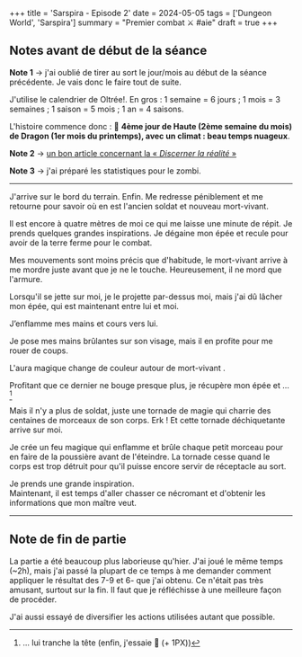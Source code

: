 +++
title = 'Sarspira - Episode 2'
date = 2024-05-05
tags = ['Dungeon World', 'Sarspira']
summary = "Premier combat :crossed_swords: #aie"
draft = true
+++

## Notes avant de début de la séance

**Note 1** → j'ai oublié de tirer au sort le jour/mois au début de la séance précédente. Je vais donc le faire tout de suite.

J'utilise le calendrier de Oltrée!. En gros : 1 semaine = 6 jours ; 1 mois = 3 semaines ; 1 saison = 5 mois ; 1 an = 4 saisons.

L'histoire commence donc : :calendar: **4ème jour de Haute (2ème semaine du mois) de Dragon (1er mois du printemps), avec un climat : beau temps nuageux**.

**Note 2** → [un bon article concernant la « *Discerner la réalité* »](https://dungeonworld.gplusarchive.online/2016/08/26/in-defense-of-discern-realities/)

**Note 3** → j'ai préparé les statistiques pour le zombi.

-----

J'arrive sur le bord du terrain. Enfin. Me redresse péniblement et me retourne pour savoir où en est l'ancien soldat et nouveau mort-vivant.

Il est encore à quatre mètres de moi ce qui me laisse une minute de répit. Je prends quelques grandes inspirations. Je dégaine mon épée et recule pour avoir de la terre ferme pour le combat.

Mes mouvements sont moins précis que d'habitude, le mort-vivant arrive à me mordre juste avant que je ne le touche. Heureusement, il ne mord que l'armure.

Lorsqu'il se jette sur moi, je le projette par-dessus moi, mais j'ai dû lâcher mon épée, qui est maintenant entre lui et moi.

J’enflamme mes mains et cours vers lui.

Je pose mes mains brûlantes sur son visage, mais il en profite pour me rouer de coups.

L'aura magique change de couleur autour de mort-vivant .

Profitant que ce dernier ne bouge presque plus, je récupère mon épée et ... [^1]

[^1]: ... lui tranche la tête (enfin, j'essaie :see_no_evil: (+ 1PX)) 

Mais il n'y a plus de soldat, juste une tornade de magie qui charrie des centaines de morceaux de son corps. Erk ! Et cette tornade déchiquetante arrive sur moi.

Je crée un feu magique qui enflamme et brûle chaque petit morceau pour en faire de la poussière avant de l'éteindre. La tornade cesse quand le corps est trop détruit pour qu'il puisse encore servir de réceptacle au sort.

Je prends une grande inspiration.  
Maintenant, il est temps d'aller chasser ce nécromant et d'obtenir les informations que mon maître veut.

----

## Note de fin de partie

La partie a été beaucoup plus laborieuse qu'hier. J'ai joué le même temps (~2h), mais j'ai passé la plupart de ce temps à me demander comment appliquer le résultat des 7-9 et 6- que j'ai obtenu. Ce n'était pas très amusant, surtout sur la fin. Il faut que je réfléchisse à une meilleure façon de procéder.

J'ai aussi essayé de diversifier les actions utilisées autant que possible.

